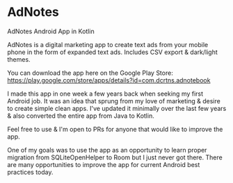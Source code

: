 # AdNotes
AdNotes Android App in Kotlin

AdNotes is a digital marketing app to create text ads from your mobile phone in the form of expanded text ads. Includes CSV export & dark/light themes.

You can download the app here on the Google Play Store: https://play.google.com/store/apps/details?id=com.dcrtns.adnotebook

I made this app in one week a few years back when seeking my first Android job. It was an idea that sprung from my love of marketing & desire to create simple clean apps. I've updated it minimally over the last few years & also converted the entire app from Java to Kotlin.

Feel free to use & I'm open to PRs for anyone that would like to improve the app.

One of my goals was to use the app as an opportunity to learn proper migration from SQLiteOpenHelper to Room but I just never got there. There are many opportunities to improve the app for current Android best practices today.
